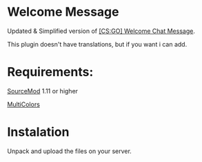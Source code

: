 # Welcome Message
Updated & Simplified version of [[CS:GO] Welcome Chat Message](https://forums.alliedmods.net/showthread.php?t=305426).

This plugin doesn't have translations, but if you want i can add.

# Requirements:
[SourceMod](https://www.sourcemod.net/downloads.php?branch=stable) 1.11 or higher

[MultiColors](https://github.com/Bara/Multi-Colors)


# Instalation
Unpack and upload the files on your server.
